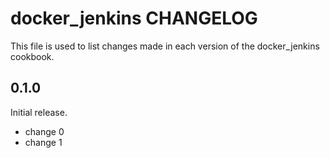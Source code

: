 # docker_jenkins CHANGELOG

This file is used to list changes made in each version of the docker_jenkins cookbook.

## 0.1.0

Initial release.

- change 0
- change 1
